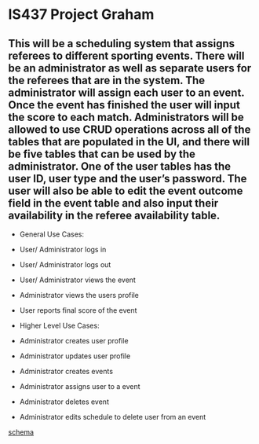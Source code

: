 # IS437 Project Graham
## This will be a scheduling system that assigns referees to different sporting events. There will be an administrator as well as separate users for the referees that are in the system. The administrator will assign each user to an event. Once the event has finished the user will input the score to each match. Administrators will be allowed to use CRUD operations across all of the tables that are populated in the UI, and there will be five tables that can be used by the administrator. One of the user tables has the user ID, user type and the user’s password. The user will also be able to edit the event outcome field in the event table and also input their availability in the referee availability table. 

* General Use Cases:
 * User/ Administrator logs in
 * User/ Administrator logs out
 * User/ Administrator views the event 
 * Administrator views the users profile
 * User reports final score of the event
 
* Higher Level Use Cases:
 * Administrator creates user profile
 * Administrator updates user profile
 * Administrator creates events
 * Administrator assigns user to a event
 * Administrator deletes event
 * Administrator edits schedule to delete user from an event
 
[schema](https://github.com/graham-graham/IS437-Project-Graham/blob/master/image%20(22).png)

